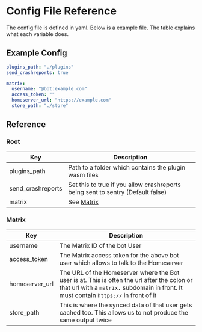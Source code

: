# Config File Reference

The config file is defined in yaml. Below is a example file. The table explains what each variable does.

## Example Config

```yaml
plugins_path: "./plugins"
send_crashreports: true

matrix:
  username: "@bot:example.com"
  access_token: ""
  homeserver_url: "https://example.com"
  store_path: "./store"
```

## Reference

### Root

| Key               | Description                                                                     |
| ----------------- | ------------------------------------------------------------------------------- |
| plugins_path      | Path to a folder which contains the plugin wasm files                           |
| send_crashreports | Set this to true if you allow crashreports being sent to sentry (Default false) |
| matrix            | See [Matrix](#matrix)                                                           |

### Matrix

| Key            | Description                                                                                                     |
| -------------- | --------------------------------------------------------------------------------------------------------------- |
| username       | The Matrix ID of the bot User                                                                                   |
| access_token   | The Matrix access token for the above bot user which allows to talk to the Homeserver                           |
| homeserver_url | The URL of the Homeserver where the Bot user is at. This is often the url after the colon or that url with a `matrix.` subdomain in front. It must contain `https://` in front of it |
| store_path     | This is where the synced data of that user gets cached too. This allows us to not produce the same output twice |